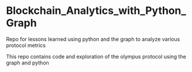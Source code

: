 # Blockchain_Analytics_with_Python_Graph
Repo for lessons learned using python and the graph to analyze various protocol metrics

This repo contains code and exploration of the olympus protocol using the graph and python
